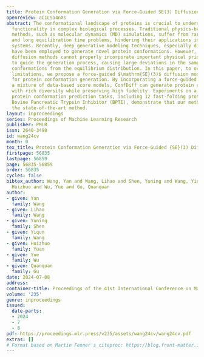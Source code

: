 ```yaml
---
title: Protein Conformation Generation via Force-Guided SE(3) Diffusion Models
openreview: aC1LSa4nXs
abstract: The conformational landscape of proteins is crucial to understanding their
  functionality in complex biological processes. Traditional physics-based computational
  methods, such as molecular dynamics (MD) simulations, suffer from rare event sampling
  and long equilibration time problems, hindering their applications in general protein
  systems. Recently, deep generative modeling techniques, especially diffusion models,
  have been employed to generate novel protein conformations. However, existing score-based
  diffusion methods cannot properly incorporate important physical prior knowledge
  to guide the generation process, causing large deviations in the sampled protein
  conformations from the equilibrium distribution. In this paper, to overcome these
  limitations, we propose a force-guided $\mathrm{SE}(3)$ diffusion model, ConfDiff,
  for protein conformation generation. By incorporating a force-guided network with
  a mixture of data-based score models, ConfDiff can generate protein conformations
  with rich diversity while preserving high fidelity. Experiments on a variety of
  protein conformation prediction tasks, including 12 fast-folding proteins and the
  Bovine Pancreatic Trypsin Inhibitor (BPTI), demonstrate that our method surpasses
  the state-of-the-art method.
layout: inproceedings
series: Proceedings of Machine Learning Research
publisher: PMLR
issn: 2640-3498
id: wang24cv
month: 0
tex_title: Protein Conformation Generation via Force-Guided {SE}(3) Diffusion Models
firstpage: 56835
lastpage: 56859
page: 56835-56859
order: 56835
cycles: false
bibtex_author: Wang, Yan and Wang, Lihao and Shen, Yuning and Wang, Yiqun and Yuan,
  Huizhuo and Wu, Yue and Gu, Quanquan
author:
- given: Yan
  family: Wang
- given: Lihao
  family: Wang
- given: Yuning
  family: Shen
- given: Yiqun
  family: Wang
- given: Huizhuo
  family: Yuan
- given: Yue
  family: Wu
- given: Quanquan
  family: Gu
date: 2024-07-08
address:
container-title: Proceedings of the 41st International Conference on Machine Learning
volume: '235'
genre: inproceedings
issued:
  date-parts:
  - 2024
  - 7
  - 8
pdf: https://proceedings.mlr.press/v235/assets/wang24cv/wang24cv.pdf
extras: []
# Format based on Martin Fenner's citeproc: https://blog.front-matter.io/posts/citeproc-yaml-for-bibliographies/
---
```

